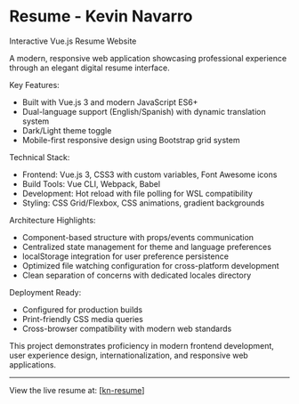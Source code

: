 # Resume - Kevin Navarro
 Interactive Vue.js Resume Website

  A modern, responsive web application showcasing professional experience through an elegant digital resume interface.

  Key Features:
  - Built with Vue.js 3 and modern JavaScript ES6+
  - Dual-language support (English/Spanish) with dynamic translation system
  - Dark/Light theme toggle
  - Mobile-first responsive design using Bootstrap grid system

  Technical Stack:
  - Frontend: Vue.js 3, CSS3 with custom variables, Font Awesome icons
  - Build Tools: Vue CLI, Webpack, Babel
  - Development: Hot reload with file polling for WSL compatibility
  - Styling: CSS Grid/Flexbox, CSS animations, gradient backgrounds

  Architecture Highlights:
  - Component-based structure with props/events communication
  - Centralized state management for theme and language preferences
  - localStorage integration for user preference persistence
  - Optimized file watching configuration for cross-platform development
  - Clean separation of concerns with dedicated locales directory

  Deployment Ready:
  - Configured for production builds
  - Print-friendly CSS media queries
  - Cross-browser compatibility with modern web standards

  This project demonstrates proficiency in modern frontend development, user experience design, internationalization, and
   responsive web applications.

  ---
  View the live resume at: [[kn-resume](https://resume-kevin-navarro.netlify.app/)]